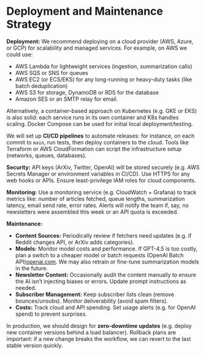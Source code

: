 # Deployment and Maintenance Strategy

**Deployment:** We recommend deploying on a cloud provider (AWS, Azure, or GCP) for scalability and managed services. For example, on AWS we could use:

- AWS Lambda for lightweight services (ingestion, summarization calls)
- AWS SQS or SNS for queues
- AWS EC2 (or ECS/EKS) for any long-running or heavy-duty tasks (like batch deduplication)
- AWS S3 for storage, DynamoDB or RDS for the database
- Amazon SES or an SMTP relay for email.

Alternatively, a container-based approach on Kubernetes (e.g. GKE or EKS) is also solid: each service runs in its own container and K8s handles scaling. Docker Compose can be used for initial local deployment/testing.

We will set up **CI/CD pipelines** to automate releases: for instance, on each commit to `main`, run tests, then deploy containers to the cloud. Tools like Terraform or AWS CloudFormation can script the infrastructure setup (networks, queues, databases).

**Security:** API keys (ArXiv, Twitter, OpenAI) will be stored securely (e.g. AWS Secrets Manager or environment variables in CI/CD). Use HTTPS for any web hooks or APIs. Ensure least-privilege IAM roles for cloud components.

**Monitoring:** Use a monitoring service (e.g. CloudWatch + Grafana) to track metrics like: number of articles fetched, queue lengths, summarization latency, email send rate, error rates. Alerts will notify the team if, say, no newsletters were assembled this week or an API quota is exceeded.

**Maintenance:**

- **Content Sources:** Periodically review if fetchers need updates (e.g. if Reddit changes API, or ArXiv adds categories).
- **Models:** Monitor model costs and performance. If GPT-4.5 is too costly, plan a switch to a cheaper model or batch requests (OpenAI Batch API)[openai.com](https://openai.com/api/pricing/#:~:text=Input%3A%20%2410). We may also retrain or fine-tune summarization models in the future.
- **Newsletter Content:** Occasionally audit the content manually to ensure the AI isn’t injecting biases or errors. Update prompt instructions as needed.
- **Subscriber Management:** Keep subscriber lists clean (remove bounces/unsubs). Monitor deliverability (avoid spam filters).
- **Costs:** Track cloud and API spending. Set usage alerts (e.g. for OpenAI spend) to prevent surprises.

In production, we should design for **zero-downtime updates** (e.g. deploy new container versions behind a load balancer). Rollback plans are important: if a new change breaks the workflow, we can revert to the last stable version quickly.